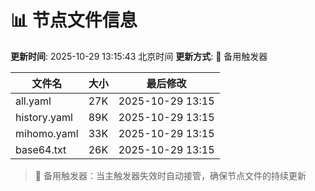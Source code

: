# 📊 节点文件信息

**更新时间**: 2025-10-29 13:15:43 北京时间
**更新方式**: 🔄 备用触发器

| 文件名 | 大小 | 最后修改 |
|--------|------|----------|
| all.yaml | 27K | 2025-10-29 13:15 |
| history.yaml | 89K | 2025-10-29 13:15 |
| mihomo.yaml | 33K | 2025-10-29 13:15 |
| base64.txt | 26K | 2025-10-29 13:15 |

> 🔄 备用触发器：当主触发器失效时自动接管，确保节点文件的持续更新
